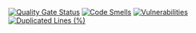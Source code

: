 [![Quality Gate Status](https://sonarcloud.io/api/project_badges/measure?project=MSMDeveloper_monorepo&metric=alert_status)](https://sonarcloud.io/summary/new_code?id=MSMDeveloper_monorepo)
[![Code Smells](https://sonarcloud.io/api/project_badges/measure?project=MSMDeveloper_monorepo&metric=code_smells)](https://sonarcloud.io/summary/new_code?id=MSMDeveloper_monorepo)
[![Vulnerabilities](https://sonarcloud.io/api/project_badges/measure?project=MSMDeveloper_monorepo&metric=vulnerabilities)](https://sonarcloud.io/summary/new_code?id=MSMDeveloper_monorepo)
[![Duplicated Lines (%)](https://sonarcloud.io/api/project_badges/measure?project=MSMDeveloper_monorepo&metric=duplicated_lines_density)](https://sonarcloud.io/summary/new_code?id=MSMDeveloper_monorepo)
